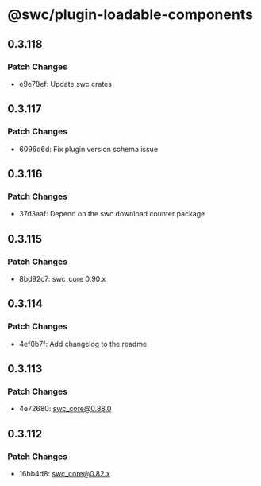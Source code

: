 # @swc/plugin-loadable-components

## 0.3.118

### Patch Changes

- e9e78ef: Update swc crates

## 0.3.117

### Patch Changes

- 6096d6d: Fix plugin version schema issue

## 0.3.116

### Patch Changes

- 37d3aaf: Depend on the swc download counter package

## 0.3.115

### Patch Changes

- 8bd92c7: swc_core 0.90.x

## 0.3.114

### Patch Changes

- 4ef0b7f: Add changelog to the readme

## 0.3.113

### Patch Changes

- 4e72680: swc_core@0.88.0

## 0.3.112

### Patch Changes

- 16bb4d8: swc_core@0.82.x
